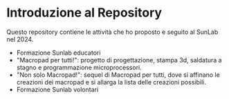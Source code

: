 # Introduzione al Repository

Questo repository contiene le attività che ho proposto e seguito al SunLab nel 2024. 
- Formazione Sunlab educatori
- "Macropad per tutti!": progetto di progettazione, stampa 3d, saldatura a stagno e programmazione microprocessori.
- "Non solo Macropad!": sequel di Macropad per tutti, dove si affinano le creazioni dei macropad e si allarga la lista delle creazioni possibili.
- Formazione Sunlab volontari
